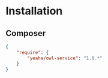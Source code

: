 # Installation

## Composer

```json
{
    "require": {
        "yeaha/owl-service": "1.0.*"
    }
}
```
